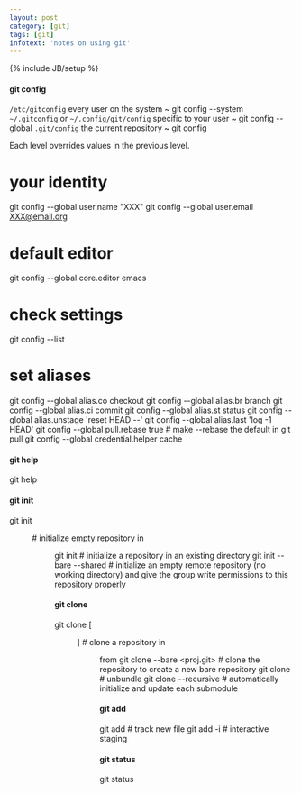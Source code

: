```yaml
---
layout: post
category: [git]
tags: [git]
infotext: 'notes on using git'
---
```

{% include JB/setup %}

#### git config

`/etc/gitconfig` every user on the system ~ git config --system
`~/.gitconfig` or `~/.config/git/config` specific to your user ~ git config --global
`.git/config` the current repository ~ git config

Each level overrides values in the previous level.

# your identity
git config --global user.name "XXX"
git config --global user.email XXX@email.org

# default editor
git config --global core.editor emacs

# check settings
git config --list

# set aliases
git config --global alias.co checkout
git config --global alias.br branch
git config --global alias.ci commit
git config --global alias.st status
git config --global alias.unstage 'reset HEAD --'
git config --global alias.last 'log -1 HEAD'
git config --global pull.rebase true # make --rebase the default in git pull
git config --global credential.helper cache

#### git help

git help <verb>

#### git init

git init <dir> # initialize empty repository in <dir>
git init # initialize a repository in an existing directory
git init --bare --shared # initialize an empty remote repository (no working directory) and give the group write permissions to this repository properly

#### git clone

git clone <url> [<dir>] # clone a repository in <dir> from <url>
git clone --bare <proj> <proj.git> # clone the <proj> repository to create a new bare repository
git clone <bundle> <repo> # unbundle
git clone --recursive <url> # automatically initialize and update each submodule

#### git add

git add <file> # track new file
git add -i # interactive staging

#### git status

git status